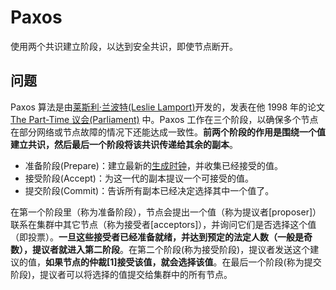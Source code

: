 # Paxos

使用两个共识建立阶段，以达到安全共识，即使节点断开。

## 问题

Paxos 算法是由[莱斯利·兰波特(Leslie Lamport)](http://lamport.org/)开发的，发表在他 1998 年的论文 [The Part-Time 议会(Parliament)](http://lamport.azurewebsites.net/pubs/pubs.html#lamport-paxos) 中。Paxos 工作在三个阶段，以确保多个节点在部分网络或节点故障的情况下还能达成一致性。**前两个阶段的作用是围绕一个值建立共识，然后最后一个阶段将该共识传递给其余的副本**。

- 准备阶段(Prepare)：建立最新的[生成时钟](Generation-Clock.md)，并收集已经接受的值。
- 接受阶段(Accept)：为这一代的副本提议一个可接受的值。
- 提交阶段(Commit)：告诉所有副本已经决定选择其中一个值了。

在第一个阶段里（称为准备阶段），节点会提出一个值（称为提议者[proposer]）联系在集群中其它节点（称为接受者[acceptors]），并询问它们是否选择这个值（即投票）。**一旦这些接受者已经准备就绪，并达到预定的法定人数（一般是奇数），提议者就进入第二阶段**。在第二个阶段(称为接受阶段)，提议者发送这个建议的值，**如果节点的仲裁[1]接受该值，就会选择该值**。在最后一个阶段(称为提交阶段)，提议者可以将选择的值提交给集群中的所有节点。

